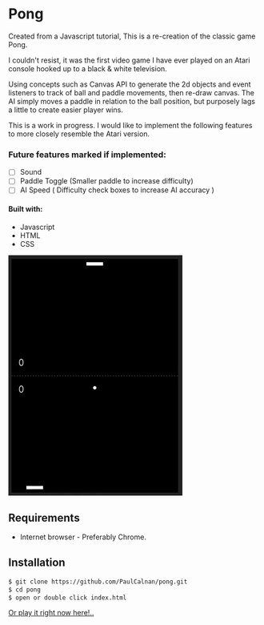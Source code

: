 
# Pong

Created from a Javascript tutorial, This is a re-creation of the classic game Pong.

I couldn't resist, it was the first video game I have ever played on an Atari console hooked up to a black & white television.

Using concepts such as Canvas API to generate the 2d objects and
event listeners to track of ball and paddle movements, then re-draw canvas.
The AI simply moves a paddle in relation to the ball position, but purposely lags a little to create easier player wins.

This is a work in progress. I would like to implement the following features to more closely resemble the Atari version.

### Future features marked if implemented:

- [ ]  Sound
- [ ]  Paddle Toggle (Smaller paddle to increase difficulty)
- [ ]  AI Speed ( Difficulty check boxes to increase AI accuracy )

#### Built with:

 - Javascript
 - HTML
 - CSS



![game demo](/pong_javascript.gif)


## Requirements

- Internet browser - Preferably Chrome.

## Installation

```
$ git clone https://github.com/PaulCalnan/pong.git
$ cd pong
$ open or double click index.html
```

[Or play it right now here!.. ](https://paulcalnan.github.io/TicTacToe/)
